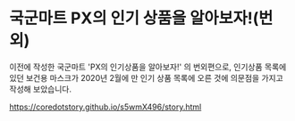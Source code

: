 국군마트 PX의 인기 상품을 알아보자!(번외)
=====

이전에 작성한 국군마트 'PX의 인기상품을 알아보자!' 의 번외편으로, 인기상품 목록에 있던 보건용 마스크가 2020년 2월에 만 인기 상품 목록에 오른 것에 의문점을 가지고 작성해 보았습니다.

<a href='https://coredotstory.github.io/s5wmX496/story.html'>https://coredotstory.github.io/s5wmX496/story.html</a>